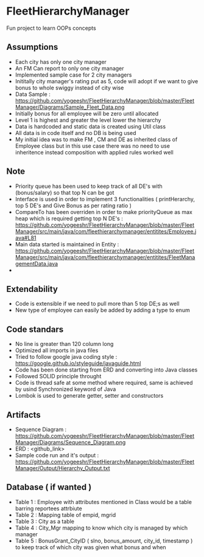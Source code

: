 # FleetHierarchyManager

Fun project to learn OOPs concepts


## Assumptions
* Each city has only one city manager
* An FM Can report to only one city manager
* Implemented sample case for 2 city managers
* Inititally city manager's rating put as 5, code will adopt if we want to give bonus to whole swiggy instead of city wise
* Data Sample : https://github.com/yogeeshr/FleetHierarchyManager/blob/master/FleetManager/Diagrams/Sample_Fleet_Data.png
* Initially bonus for all employee will be zero until allocated 
* Level 1 is highest and greater the level lower the hierarchy
* Data is hardcoded and static data is created using Util class
* All data is in code itself and no DB is being used
* My initial idea was to make FM , CM and DE as inherited class of Employee class but in this use case there was no need to use inheritence instead composition with applied rules worked well

## Note
* Priority queue has been used to keep track of all DE's with (bonus/salary) so that top N can be got
* Interface is used in order to implement 3 functionalities ( printHerarchy, top 5 DE's and Give Bonus as per rating ratio )
* CompareTo has been overriden in order to make priorityQueue as max heap which is required getting top N DE's : https://github.com/yogeeshr/FleetHierarchyManager/blob/master/FleetManager/src/main/java/com/fleethierarchymanager/entitites/Employee.java#L81
* Main data started is maintained in Entity : https://github.com/yogeeshr/FleetHierarchyManager/blob/master/FleetManager/src/main/java/com/fleethierarchymanager/entitites/FleetManagementData.java
* 

## Extendability 
* Code is extensible if we need to pull more than 5 top DE;s as well
* New type of employee can easily be added by adding a type to enum

## Code standars
* No line is greater than 120 column long
* Optimized all imports in java files
* Tried to follow google java coding style : https://google.github.io/styleguide/javaguide.html
* Code has been done starting from ERD and converting into Java classes
* Followed SOLID principle throught
* Code is thread safe at some method where required, same is achieved by usind Synchronized keyword of Java
* Lombok is used to generate getter, setter and constructors

## Artifacts 
* Sequence Diagram : https://github.com/yogeeshr/FleetHierarchyManager/blob/master/FleetManager/Diagrams/Sequence_Diagram.png
* ERD : <github_link>
* Sample code run and it's output : https://github.com/yogeeshr/FleetHierarchyManager/blob/master/FleetManager/Output/Hierarchy_Output.txt

## Database ( if wanted )
* Table 1 : Employee with attributes mentioned in Class would be a table barring reportees attrbiute
* Table 2 : Mapping table of empid, mgrid
* Table 3 : City as a table
* Table 4 : City_Mgr mapping to know which city is managed by which manager
* Table 5 : BonusGrant_CityID ( slno, bonus_amount, city_id, timestamp ) to keep track of which city was given what bonus and when 
